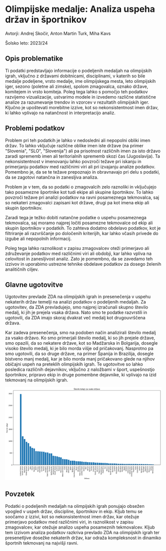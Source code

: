 # Olimpijske medalje: Analiza uspeha držav in športnikov

Avtorji: Andrej Skočir, Anton Martin Turk, Miha Kavs

Šolsko leto: 2023/24

## Opis problematike

Ti podatki predstavljajo informacije o podeljenih medaljah na olimpijskih igrah, vključno z državami dobitnicami, disciplinami, v katerih so bile medalje podeljene, vrsto medalje, ime olimpijskega mesta, leto olimpijskih iger, sezono (poletne ali zimske), spolom zmagovalca, oznako države, komitejem in vrsto komiteja.
Poleg tega lahko s pomočjo teh podatkov razvijemo vizualizacije, ustvarimo modele in izvedemo različne statistične analize za razumevanje trendov in vzorcev v rezultatih olimpijskih iger. Ključno je upoštevati morebitne izzive, kot so nekonsistentnost imen držav, ki lahko vplivajo na natančnost in interpretacijo analiz.

## Problemi podatkov

Problem pri teh podatkih je lahko v nedosledni ali nepopolni obliki imen držav. To lahko vključuje različne oblike imen iste države (na primer "Slovenia", "SLO", "Slovenija") ali pa prisotnost različnih imen za isto državo zaradi sprememb imen ali teritorialnih sprememb skozi čas (Jugoslavija). Ta nekonsistentnost v imenovanju lahko povzroči težave pri iskanju in primerjanju podatkov med različnimi viri ali pri izvajanju analize podatkov. Pomembno je, da se te težave prepoznajo in obravnavajo pri delu s podatki, da se zagotovi natančna in zanesljiva analiza.

Problem je v tem, da so podatki o zmagovalcih zelo raznoliki in vključujejo tako posamezne športnike kot tudi ekipe ali skupine športnikov. To lahko povzroči težave pri analizi podatkov na ravni posameznega tekmovalca, saj so nekateri zmagovalci zapisani kot države, drugi pa kot imena ekip ali skupin športnikov.

Zaradi tega je težko dobiti natančne podatke o uspehu posameznega tekmovalca, saj moramo najprej ločiti posamezne tekmovalce od ekip ali skupin športnikov v podatkih. To zahteva dodatno obdelavo podatkov, kot je filtriranje ali razvrščanje po določenih kriterijih, kar lahko včasih privede do izgube ali nepopolnih informacij.

Poleg tega lahko raznolikost v zapisu zmagovalcev oteži primerjavo ali združevanje podatkov med različnimi viri ali obdobji, kar lahko vpliva na celovitost in zanesljivost analiz. Zato je pomembno, da se zavedamo teh izzivov in uporabimo ustrezne tehnike obdelave podatkov za dosego želenih analitičnih ciljev.

## Glavne ugotovitve

Ugotovitev prevlade ZDA na olimpijskih igrah in presenečenja v uspehu nekaterih držav temelji na analizi podatkov o podeljenih medaljah. Za ugotovitev, da ZDA prevladujejo, smo najprej izračunali skupno število medalj, ki jih je prejela vsaka država. Nato smo te podatke razvrstili in ugotovili, da ZDA imajo skoraj dvakrat več medalj kot drugouvrščena država. 

Kar zadeva presenečenja, smo na podoben način analizirali število medalj za vsako državo. Ko smo primerjali število medalj, ki so jih prejele države, smo opazili, da so nekatere države, kot so Madžarska in Bolgarija, dosegle visoko število medalj, ki je bilo morda višje od pričakovanj. Nasprotno pa smo ugotovili, da so druge države, na primer Španija in Brazilija, dosegle bistveno manj medalj, kar je bilo morda manj pričakovano glede na njihov običajni uspeh na preteklih olimpijskih igrah. Te ugotovitve so lahko posledica različnih dejavnikov, vključno z naložbami v šport, uspešnostjo športnikov, pripravo ekip in druge pomembne dejavnike, ki vplivajo na izid tekmovanj na olimpijskih igrah.

![Alt text](drzave.png)

## Povzetek

Podatki o podeljenih medaljah na olimpijskih igrah ponujajo obsežen vpogled v uspeh držav, discipline, športnikov in ekip. Kljub temu se soočamo z izzivi, kot so nekonsistentnost imen držav, kar otežuje primerjavo podatkov med različnimi viri, in raznolikost v zapisu zmagovalcev, kar otežuje analizo uspeha posameznih tekmovalcev. Kljub tem izzivom analiza podatkov razkriva prevlado ZDA na olimpijskih igrah ter presenetljive dosežke nekaterih držav, kar odraža kompleksnost in dinamiko športnih tekmovanj na najvišji ravni.
